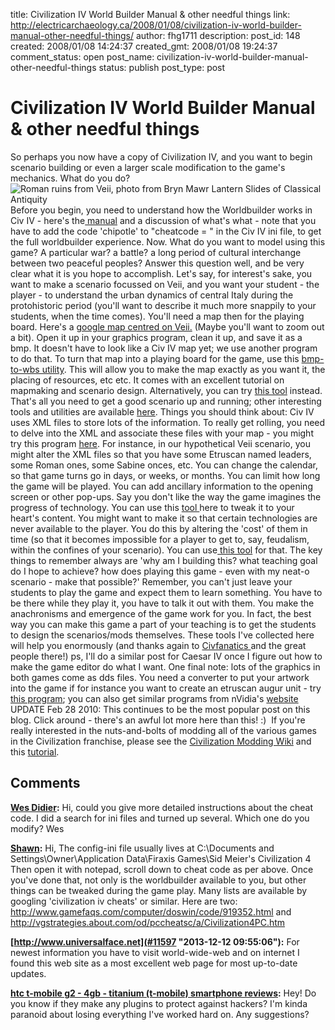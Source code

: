 title: Civilization IV World Builder Manual & other needful things
link: http://electricarchaeology.ca/2008/01/08/civilization-iv-world-builder-manual-other-needful-things/
author: fhg1711
description: 
post_id: 148
created: 2008/01/08 14:24:37
created_gmt: 2008/01/08 19:24:37
comment_status: open
post_name: civilization-iv-world-builder-manual-other-needful-things
status: publish
post_type: post

# Civilization IV World Builder Manual & other needful things

So perhaps you now have a copy of Civilization IV, and you want to begin scenario building or even a larger scale modification to the game's mechanics. What do you do?![Roman ruins from Veii, photo from Bryn Mawr Lantern Slides of Classical Antiquity](http://www.brynmawr.edu/Admins/DMVRC/lanterns/medimage/italy/latium/LV000703.jpg) Before you begin, you need to understand how the Worldbuilder works in Civ IV - here's the[ manual](http://forums.civfanatics.com/showthread.php?t=132800) and a discussion of what's what - note that you have to add the code 'chipotle' to "cheatcode = " in the Civ IV ini file, to get the full worldbuilder experience. Now. What do you want to model using this game? A particular war? a battle? a long period of cultural interchange between two peaceful peoples? Answer this question well, and be very clear what it is you hope to accomplish. Let's say, for interest's sake, you want to make a scenario focussed on Veii, and you want your student - the player - to understand the urban dynamics of central Italy during the protohistoric period (you'll want to describe it much more snappily to your students, when the time comes). You'll need a map then for the playing board. Here's a [google map centred on Veii.](http://maps.google.com/maps?f=q&hl=en&geocode=&time=&date=&ttype=&q=Veio+italy&sll=41.956426,12.503815&sspn=0.491218,1.2854&ie=UTF8&ll=42.021689,12.399359&spn=0.06134,0.160675&t=p&z=13&iwloc=addr&om=1) (Maybe you'll want to zoom out a bit). Open it up in your graphics program, clean it up, and save it as a bmp. It doesn't have to look like a Civ IV map yet; we use another program to do that. To turn that map into a playing board for the game, use this [bmp-to-wbs utility](http://forums.civfanatics.com/showthread.php?t=135740). This will allow you to make the map exactly as you want it, the placing of resources, etc etc. It comes with an excellent tutorial on mapmaking and scenario design. Alternatively, you can try [this tool](http://forums.civfanatics.com/showthread.php?t=144414) instead. That's all you need to get a good scenario up and running; other interesting tools and utilities are available [here](http://forums.civfanatics.com/forumdisplay.php?f=176). Things you should think about: Civ IV uses XML files to store lots of the information. To really get rolling, you need to delve into the XML and associate these files with your map - you might try this program [here](http://forums.civfanatics.com/showthread.php?t=140965). For instance, in our hypothetical Veii scenario, you might alter the XML files so that you have some Etruscan named leaders, some Roman ones, some Sabine onces, etc. You can change the calendar, so that game turns go in days, or weeks, or months. You can limit how long the game will be played. You can add ancillary information to the opening screen or other pop-ups. Say you don't like the way the game imagines the progress of technology. You can use this [tool ](http://forums.civfanatics.com/showthread.php?t=193618)here to tweak it to your heart's content. You might want to make it so that certain technologies are never available to the player. You do this by altering the 'cost' of them in time (so that it becomes impossible for a player to get to, say, feudalism, within the confines of your scenario). You can use[ this tool](http://forums.civfanatics.com/showthread.php?t=140264) for that. The key things to remember always are 'why am I building this? what teaching goal do I hope to achieve? how does playing this game - even with my neat-o scenario - make that possible?' Remember, you can't just leave your students to play the game and expect them to learn something. You have to be there while they play it, you have to talk it out with them. You make the anachronisms and emergence of the game work for you. In fact, the best way you can make this game a part of your teaching is to get the students to design the scenarios/mods themselves. These tools I've collected here will help you enormously (and thanks again to [Civfanatics ](http://www.civfanatics.com)and the great people there!) ps, I'll do a similar post for Caesar IV once I figure out how to make the game editor do what I want. One final note: lots of the graphics in both games come as dds files. You need a converter to put your artwork into the game if for instance you want to create an etruscan augur unit - try [this program](http://eliteforce2.filefront.com/file/DDS_Converter;29412); you can also get similar programs from nVidia's [website](http://developer.nvidia.com/page/tools.html) UPDATE Feb 28 2010: This continues to be the most popular post on this blog. Click around - there's an awful lot more here than this! :)  If you're really interested in the nuts-and-bolts of modding all of the various games in the Civilization franchise, please see the [Civilization Modding Wiki](http://modiki.civfanatics.com/index.php/Main_Page) and this [tutorial](http://forums.civfanatics.com/showthread.php?t=173061).

## Comments

**[Wes Didier](#1226 "2008-08-13 13:07:10"):** Hi, could you give more detailed instructions about the cheat code. I did a search for ini files and turned up several. Which one do you modify? Wes

**[Shawn](#1228 "2008-08-13 20:21:50"):** Hi, The config-ini file usually lives at C:\Documents and Settings\Owner\Application Data\Firaxis Games\Sid Meier's Civilization 4 Then open it with notepad, scroll down to cheat code as per above. Once you've done that, not only is the worldbuilder available to you, but other things can be tweaked during the game play. Many lists are available by googling 'civilization iv cheats' or similar. Here are two: http://www.gamefaqs.com/computer/doswin/code/919352.html and http://vgstrategies.about.com/od/pccheatsc/a/Civilization4PC.htm

**[http://www.universalface.net](#11597 "2013-12-12 09:55:06"):** For newest information you have to visit world-wide-web and on internet I found this web site as a most excellent web page for most up-to-date updates.

**[htc t-mobile g2 - 4gb - titanium (t-mobile) smartphone reviews](#11304 "2013-11-29 08:39:12"):** Hey! Do you know if they make any plugins to protect against hackers? I'm kinda paranoid about losing everything I've worked hard on. Any suggestions?

